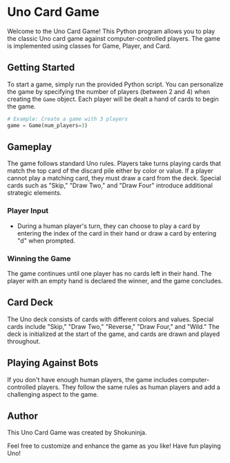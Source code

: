 # Uno Card Game

Welcome to the Uno Card Game! This Python program allows you to play the classic Uno card game against computer-controlled players. The game is implemented using classes for Game, Player, and Card.

## Getting Started

To start a game, simply run the provided Python script. You can personalize the game by specifying the number of players (between 2 and 4) when creating the `Game` object. Each player will be dealt a hand of cards to begin the game.

```python
# Example: Create a game with 3 players
game = Game(num_players=3)
```

## Gameplay

The game follows standard Uno rules. Players take turns playing cards that match the top card of the discard pile either by color or value. If a player cannot play a matching card, they must draw a card from the deck. Special cards such as "Skip," "Draw Two," and "Draw Four" introduce additional strategic elements.

### Player Input

- During a human player's turn, they can choose to play a card by entering the index of the card in their hand or draw a card by entering "d" when prompted.

### Winning the Game

The game continues until one player has no cards left in their hand. The player with an empty hand is declared the winner, and the game concludes.

## Card Deck

The Uno deck consists of cards with different colors and values. Special cards include "Skip," "Draw Two," "Reverse," "Draw Four," and "Wild." The deck is initialized at the start of the game, and cards are drawn and played throughout.

## Playing Against Bots

If you don't have enough human players, the game includes computer-controlled players. They follow the same rules as human players and add a challenging aspect to the game.

## Author

This Uno Card Game was created by Shokuninja.

Feel free to customize and enhance the game as you like! Have fun playing Uno!